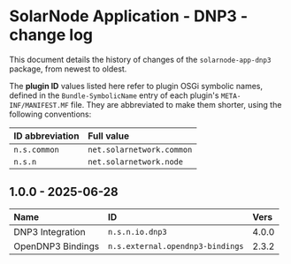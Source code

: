 # SolarNode Application - DNP3 - change log

This document details the history of changes of the `solarnode-app-dnp3` package, from
newest to oldest.

The **plugin ID** values listed here refer to plugin OSGi symbolic names, defined in the
`Bundle-SymbolicName` entry of each plugin's `META-INF/MANIFEST.MF` file. They are abbreviated to
make them shorter, using the following conventions:

| ID abbreviation | Full value                |
|:----------------|:--------------------------|
| `n.s.common`    | `net.solarnetwork.common` |
| `n.s.n`         | `net.solarnetwork.node`   |

## 1.0.0 - 2025-06-28

| Name              | ID                               | Vers  |
|:------------------|:---------------------------------|:------|
| DNP3 Integration  | `n.s.n.io.dnp3`                  | 4.0.0 |
| OpenDNP3 Bindings | `n.s.external.opendnp3-bindings` | 2.3.2 |
